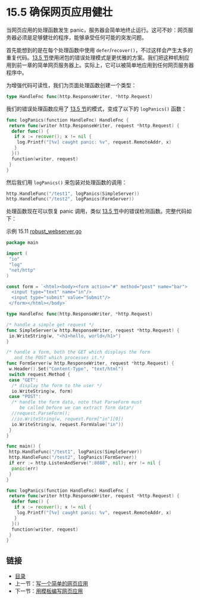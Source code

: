 # 15.5 确保网页应用健壮

当网页应用的处理函数发生 panic，服务器会简单地终止运行。这可不妙：网页服务器必须是足够健壮的程序，能够承受任何可能的突发问题。

首先能想到的是在每个处理函数中使用 `defer`/`recover()`，不过这样会产生太多的重复代码。[13.5 节](13.5.md)使用闭包的错误处理模式是更优雅的方案。我们把这种机制应用到前一章的简单网页服务器上。实际上，它可以被简单地应用到任何网页服务器程序中。

为增强代码可读性，我们为页面处理函数创建一个类型：

```go
type HandleFnc func(http.ResponseWriter, *http.Request)
```

我们的错误处理函数应用了 [13.5 节](13.5.md)的模式，变成了以下的 `logPanics()` 函数：

```go
func logPanics(function HandleFnc) HandleFnc {
 return func(writer http.ResponseWriter, request *http.Request) {
  defer func() {
   if x := recover(); x != nil {
    log.Printf("[%v] caught panic: %v", request.RemoteAddr, x)
   }
  }()
  function(writer, request)
 }
}
```

然后我们用 `logPanics()` 来包装对处理函数的调用：

```go
http.HandleFunc("/test1", logPanics(SimpleServer))
http.HandleFunc("/test2", logPanics(FormServer))
```

处理函数现在可以恢复 panic 调用，类似 [13.5 节](13.5.md)中的错误检测函数。完整代码如下：

示例 15.11 [robust_webserver.go](examples/chapter_15/robust_webserver.go)

```go
package main

import (
 "io"
 "log"
 "net/http"
)

const form = `<html><body><form action="#" method="post" name="bar">
  <input type="text" name="in"/>
  <input type="submit" value="Submit"/>
 </form></html></body>`

type HandleFnc func(http.ResponseWriter, *http.Request)

/* handle a simple get request */
func SimpleServer(w http.ResponseWriter, request *http.Request) {
 io.WriteString(w, "<h1>hello, world</h1>")
}

/* handle a form, both the GET which displays the form
   and the POST which processes it.*/
func FormServer(w http.ResponseWriter, request *http.Request) {
 w.Header().Set("Content-Type", "text/html")
 switch request.Method {
 case "GET":
  /* display the form to the user */
  io.WriteString(w, form)
 case "POST":
  /* handle the form data, note that ParseForm must
     be called before we can extract form data*/
  //request.ParseForm();
  //io.WriteString(w, request.Form["in"][0])
  io.WriteString(w, request.FormValue("in"))
 }
}

func main() {
 http.HandleFunc("/test1", logPanics(SimpleServer))
 http.HandleFunc("/test2", logPanics(FormServer))
 if err := http.ListenAndServe(":8088", nil); err != nil {
  panic(err)
 }
}

func logPanics(function HandleFnc) HandleFnc {
 return func(writer http.ResponseWriter, request *http.Request) {
  defer func() {
   if x := recover(); x != nil {
    log.Printf("[%v] caught panic: %v", request.RemoteAddr, x)
   }
  }()
  function(writer, request)
 }
}
```

## 链接

- [目录](getting-started.md)
- 上一节：[写一个简单的网页应用](15.4.md)
- 下一节：[用模板编写网页应用](15.6.md)
